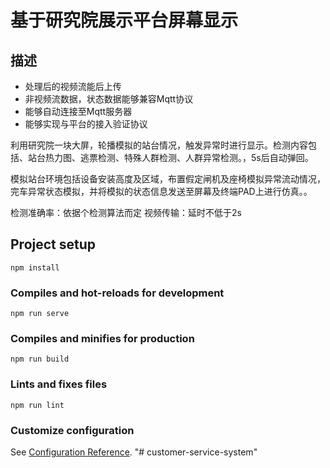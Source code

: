 # 基于研究院展示平台屏幕显示
## 描述

- 处理后的视频流能后上传
- 非视频流数据，状态数据能够兼容Mqtt协议
- 能够自动连接至Mqtt服务器
- 能够实现与平台的接入验证协议

利用研究院一块大屏，轮播模拟的站台情况，触发异常时进行显示。检测内容包括、站台热力图、逃票检测、特殊人群检测、人群异常检测。，5s后自动弹回。

模拟站台环境包括设备安装高度及区域，布置假定闸机及座椅模拟异常流动情况，完车异常状态模拟，并将模拟的状态信息发送至屏幕及终端PAD上进行仿真。。

检测准确率：依据个检测算法而定
视频传输：延时不低于2s



## Project setup
```
npm install
```

### Compiles and hot-reloads for development
```
npm run serve
```

### Compiles and minifies for production
```
npm run build
```

### Lints and fixes files
```
npm run lint
```

### Customize configuration
See [Configuration Reference](https://cli.vuejs.org/config/).
"# customer-service-system" 
